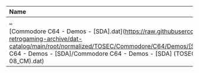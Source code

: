 |Name|Size|
|:---|---:|
|[..](../index.html)|DIR|
|[Commodore C64 - Demos - [SDA].dat](https://raw.githubusercontent.com/open-retrogaming-archive/dat-catalog/main/root/normalized/TOSEC/Commodore/C64/Demos/[SDA]/Commodore C64 - Demos - [SDA]/Commodore C64 - Demos - [SDA] (TOSEC-v2022-11-08_CM).dat)|9614|
